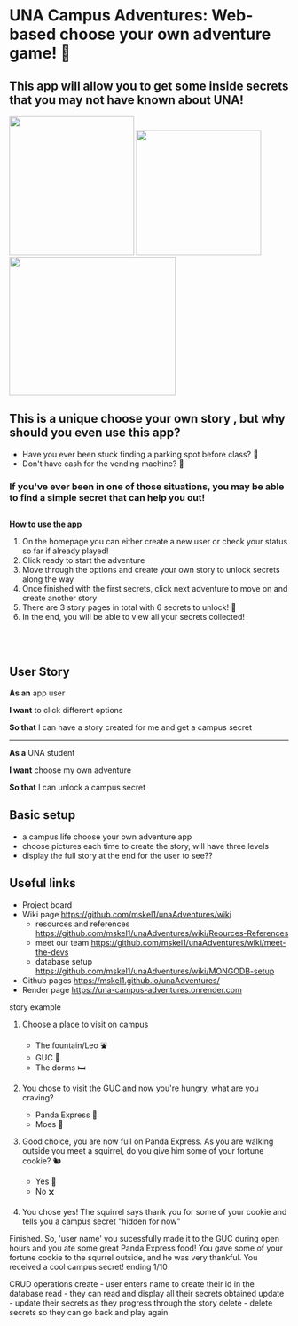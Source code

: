 # UNA Campus Adventures: Web-based choose your own adventure game! 🦁

## This app will allow you to get some inside secrets that you may not have known about UNA!

<p>
<img src="https://user-images.githubusercontent.com/111464160/232665434-b955b753-ed34-4a35-931d-0871d47cb2f4.png" width="225" height="250" />

<img src="https://user-images.githubusercontent.com/111464160/232887238-74836dd6-2cac-47a6-9165-11f8cf7fef5d.gif" width = "225" />

<img src="https://user-images.githubusercontent.com/111464160/232883762-8a5d8aaf-aae0-48c0-9b28-2376d199a123.png" width="300" height="250" />
  

</p>



## This is a unique choose your own story , but why should you even use this app?
- Have you ever been stuck finding a parking spot before class? 🚗
- Don't have cash for the vending machine? 🥤


### If you've ever been in one of those situations, you may be able to find a simple secret that can help you out!

##

**How to use the app**
1. On the homepage you can either create a new user or check your status so far if already played!
2. Click ready to start the adventure
3. Move through the options and create your own story to unlock secrets along the way
4. Once finished with the first secrets, click next adventure to move on and create another story
5. There are 3 story pages in total with 6 secrets to unlock! 🔐
6. In the end, you will be able to view all your secrets collected!


<br>
<br>


## User Story 

**As an** app user

**I want** to click different options

**So that** I can have a story created for me and get a campus secret

---------------------------------------------

**As a** UNA student

**I want** choose my own adventure

**So that** I can unlock a campus secret

## Basic setup
- a campus life choose your own adventure app
- choose pictures each time to create the story, will have three levels
- display the full story at the end for the user to see??

## Useful links
- Project board <a href="https://github.com/users/mskel1/projects/1"></a> 
- Wiki page https://github.com/mskel1/unaAdventures/wiki 
   * resources and references https://github.com/mskel1/unaAdventures/wiki/Reources-References
   * meet our team https://github.com/mskel1/unaAdventures/wiki/meet-the-devs
   * database setup https://github.com/mskel1/unaAdventures/wiki/MONGODB-setup
- Github pages https://mskel1.github.io/unaAdventures/
- Render page https://una-campus-adventures.onrender.com
   

story example

1. Choose a place to visit on campus
    * The fountain/Leo ⛲
    * GUC 🥤
    * The dorms 🛏️
    
2. You chose to visit the GUC and now you're hungry, what are you craving?
    * Panda Express 🍚
    * Moes 🌯

3. Good choice, you are now full on Panda Express. As you are walking outside you meet
   a squirrel, do you give him some of your fortune cookie? 🐿️
    * Yes 🥠
    * No 🗙

4. You chose yes! The squirrel says thank you for some of your cookie and tells you 
a campus secret "hidden for now"
 

Finished. So, 'user name' you sucessfully made it to the GUC during open hours and you
ate some great Panda Express food! You gave some of your fortune cookie to the squrrel
outside, and he was very thankful. You received a cool campus secret! ending 1/10

CRUD operations
create - user enters name to create their id in the database
read - they can read and display all their secrets obtained
update - update their secrets as they progress through the story
delete - delete secrets so they can go back and play again
